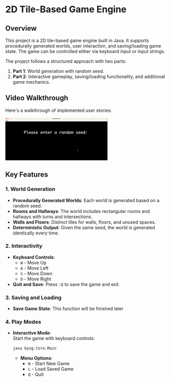 # 2D Tile-Based Game Engine

## Overview

This project is a 2D tile-based game engine built in Java. It supports procedurally generated worlds, user interaction, and saving/loading game state. The game can be controlled either via keyboard input or input strings.

The project follows a structured approach with two parts:
1. **Part 1**: World generation with random seed.
2. **Part 2**: Interactive gameplay, saving/loading functionality, and additional game mechanics.

## Video Walkthrough

Here's a walkthrough of implemented user stories:

![Local GIF](./ScreenRecording2024-12-18at1.09.30PM-ezgif.com-video-to-gif-converter.gif)

## Key Features

### 1. World Generation

- **Procedurally Generated Worlds**: Each world is generated based on a random seed.
- **Rooms and Hallways**: The world includes rectangular rooms and hallways with turns and intersections.
- **Walls and Floors**: Distinct tiles for walls, floors, and unused spaces.
- **Deterministic Output**: Given the same seed, the world is generated identically every time.

### 2. Interactivity

- **Keyboard Controls**:
  - `W` - Move Up
  - `A` - Move Left
  - `S` - Move Down
  - `D` - Move Right
- **Quit and Save**: Press `:Q` to save the game and exit.

### 3. Saving and Loading

- **Save Game State**: This function will be finished later

### 4. Play Modes

- **Interactive Mode**:  
  Start the game with keyboard controls:
  ```bash
  java byog.Core.Main
  ```
  - **Menu Options**:
    - `N` - Start New Game
    - `L` - Load Saved Game
    - `Q` - Quit
